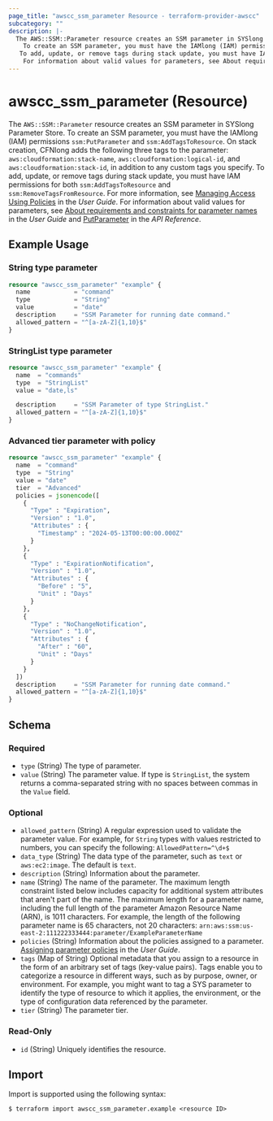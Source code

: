 ```yaml
---
page_title: "awscc_ssm_parameter Resource - terraform-provider-awscc"
subcategory: ""
description: |-
  The AWS::SSM::Parameter resource creates an SSM parameter in SYSlong Parameter Store.
    To create an SSM parameter, you must have the IAMlong (IAM) permissions ssm:PutParameter and ssm:AddTagsToResource. On stack creation, CFNlong adds the following three tags to the parameter: aws:cloudformation:stack-name, aws:cloudformation:logical-id, and aws:cloudformation:stack-id, in addition to any custom tags you specify.
   To add, update, or remove tags during stack update, you must have IAM permissions for both ssm:AddTagsToResource and ssm:RemoveTagsFromResource. For more information, see Managing Access Using Policies https://docs.aws.amazon.com/systems-manager/latest/userguide/security-iam.html#security_iam_access-manage in the User Guide.
    For information about valid values for parameters, see About requirements and constraints for parameter names https://docs.aws.amazon.com/systems-manager/latest/userguide/sysman-paramstore-su-create.html#sysman-parameter-name-constraints in the User Guide and PutParameter https://docs.aws.amazon.com/systems-manager/latest/APIReference/API_PutParameter.html in the API Reference.
---
```


# awscc_ssm_parameter (Resource)

The ``AWS::SSM::Parameter`` resource creates an SSM parameter in SYSlong Parameter Store.
  To create an SSM parameter, you must have the IAMlong (IAM) permissions ``ssm:PutParameter`` and ``ssm:AddTagsToResource``. On stack creation, CFNlong adds the following three tags to the parameter: ``aws:cloudformation:stack-name``, ``aws:cloudformation:logical-id``, and ``aws:cloudformation:stack-id``, in addition to any custom tags you specify.
 To add, update, or remove tags during stack update, you must have IAM permissions for both ``ssm:AddTagsToResource`` and ``ssm:RemoveTagsFromResource``. For more information, see [Managing Access Using Policies](https://docs.aws.amazon.com/systems-manager/latest/userguide/security-iam.html#security_iam_access-manage) in the *User Guide*.
  For information about valid values for parameters, see [About requirements and constraints for parameter names](https://docs.aws.amazon.com/systems-manager/latest/userguide/sysman-paramstore-su-create.html#sysman-parameter-name-constraints) in the *User Guide* and [PutParameter](https://docs.aws.amazon.com/systems-manager/latest/APIReference/API_PutParameter.html) in the *API Reference*.

## Example Usage

### String type parameter

```terraform
resource "awscc_ssm_parameter" "example" {
  name            = "command"
  type            = "String"
  value           = "date"
  description     = "SSM Parameter for running date command."
  allowed_pattern = "^[a-zA-Z]{1,10}$"
}
```

### StringList type parameter

```terraform
resource "awscc_ssm_parameter" "example" {
  name  = "commands"
  type  = "StringList"
  value = "date,ls"

  description     = "SSM Parameter of type StringList."
  allowed_pattern = "^[a-zA-Z]{1,10}$"
}
```

### Advanced tier parameter with policy

```terraform
resource "awscc_ssm_parameter" "example" {
  name  = "command"
  type  = "String"
  value = "date"
  tier  = "Advanced"
  policies = jsonencode([
    {
      "Type" : "Expiration",
      "Version" : "1.0",
      "Attributes" : {
        "Timestamp" : "2024-05-13T00:00:00.000Z"
      }
    },
    {
      "Type" : "ExpirationNotification",
      "Version" : "1.0",
      "Attributes" : {
        "Before" : "5",
        "Unit" : "Days"
      }
    },
    {
      "Type" : "NoChangeNotification",
      "Version" : "1.0",
      "Attributes" : {
        "After" : "60",
        "Unit" : "Days"
      }
    }
  ])
  description     = "SSM Parameter for running date command."
  allowed_pattern = "^[a-zA-Z]{1,10}$"
}
```

<!-- schema generated by tfplugindocs -->
## Schema

### Required

- `type` (String) The type of parameter.
- `value` (String) The parameter value.
  If type is ``StringList``, the system returns a comma-separated string with no spaces between commas in the ``Value`` field.

### Optional

- `allowed_pattern` (String) A regular expression used to validate the parameter value. For example, for ``String`` types with values restricted to numbers, you can specify the following: ``AllowedPattern=^\d+$``
- `data_type` (String) The data type of the parameter, such as ``text`` or ``aws:ec2:image``. The default is ``text``.
- `description` (String) Information about the parameter.
- `name` (String) The name of the parameter.
 The maximum length constraint listed below includes capacity for additional system attributes that aren't part of the name. The maximum length for a parameter name, including the full length of the parameter Amazon Resource Name (ARN), is 1011 characters. For example, the length of the following parameter name is 65 characters, not 20 characters: ``arn:aws:ssm:us-east-2:111222333444:parameter/ExampleParameterName``
- `policies` (String) Information about the policies assigned to a parameter.
  [Assigning parameter policies](https://docs.aws.amazon.com/systems-manager/latest/userguide/parameter-store-policies.html) in the *User Guide*.
- `tags` (Map of String) Optional metadata that you assign to a resource in the form of an arbitrary set of tags (key-value pairs). Tags enable you to categorize a resource in different ways, such as by purpose, owner, or environment. For example, you might want to tag a SYS parameter to identify the type of resource to which it applies, the environment, or the type of configuration data referenced by the parameter.
- `tier` (String) The parameter tier.

### Read-Only

- `id` (String) Uniquely identifies the resource.

## Import

Import is supported using the following syntax:

```shell
$ terraform import awscc_ssm_parameter.example <resource ID>
```
